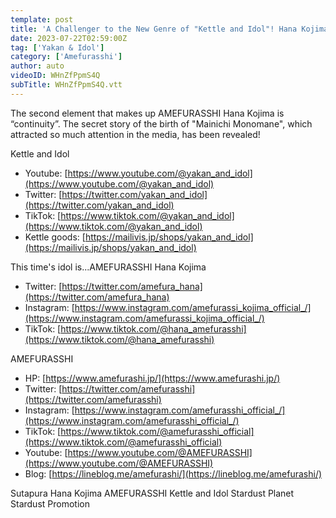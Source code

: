 ```yaml
---
template: post
title: 'A Challenger to the New Genre of "Kettle and Idol"! Hana Kojima #3'
date: 2023-07-22T02:59:00Z
tag: ['Yakan & Idol']
category: ['Amefurasshi']
author: auto 
videoID: WHnZfPpmS4Q
subTitle: WHnZfPpmS4Q.vtt
---
```

The second element that makes up AMEFURASSHI Hana Kojima is “continuity”. The secret story of the birth of "Mainichi Monomane", which attracted so much attention in the media, has been revealed!


Kettle and Idol

- Youtube: [https://www.youtube.com/@yakan_and_idol](https://www.youtube.com/@yakan_and_idol)
- Twitter: [https://twitter.com/yakan_and_idol](https://twitter.com/yakan_and_idol)
- TikTok: [https://www.tiktok.com/@yakan_and_idol](https://www.tiktok.com/@yakan_and_idol)
- Kettle goods: [https://mailivis.jp/shops/yakan_and_idol](https://mailivis.jp/shops/yakan_and_idol)


This time's idol is...AMEFURASSHI Hana Kojima

- Twitter: [https://twitter.com/amefura_hana](https://twitter.com/amefura_hana)
- Instagram: [https://www.instagram.com/amefurassi_kojima_official_/](https://www.instagram.com/amefurassi_kojima_official_/)
- TikTok: [https://www.tiktok.com/@hana_amefurasshi](https://www.tiktok.com/@hana_amefurasshi)

AMEFURASSHI

- HP: [https://www.amefurashi.jp/](https://www.amefurashi.jp/)
- Twitter: [https://twitter.com/amefurasshi](https://twitter.com/amefurasshi)
- Instagram: [https://www.instagram.com/amefurasshi_official_/](https://www.instagram.com/amefurasshi_official_/)
- TikTok: [https://www.tiktok.com/@amefurasshi_official](https://www.tiktok.com/@amefurasshi_official)
- Youtube: [https://www.youtube.com/@AMEFURASSHI](https://www.youtube.com/@AMEFURASSHI)
- Blog: [https://lineblog.me/amefurashi/](https://lineblog.me/amefurashi/)

Sutapura Hana Kojima AMEFURASSHI Kettle and Idol Stardust Planet Stardust Promotion